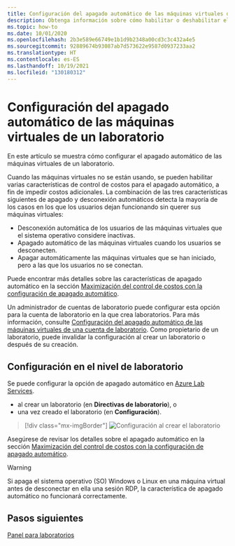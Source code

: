 ```yaml
---
title: Configuración del apagado automático de las máquinas virtuales de un laboratorio en Azure Lab Services
description: Obtenga información sobre cómo habilitar o deshabilitar el apagado automático de las máquinas virtuales cuando se desconecta una conexión a escritorio remoto.
ms.topic: how-to
ms.date: 10/01/2020
ms.openlocfilehash: 2b3e589e66749e1b1d9b2348a00cd3c3c432a4e5
ms.sourcegitcommit: 92889674b93087ab7d573622e9587d0937233aa2
ms.translationtype: HT
ms.contentlocale: es-ES
ms.lasthandoff: 10/19/2021
ms.locfileid: "130180312"
---
```

# <a name="configure-automatic-shutdown-of-vms-for-a-lab"></a>Configuración del apagado automático de las máquinas virtuales de un laboratorio

En este artículo se muestra cómo configurar el apagado automático de las máquinas virtuales de un laboratorio.

Cuando las máquinas virtuales no se están usando, se pueden habilitar varias características de control de costos para el apagado automático, a fin de impedir costos adicionales. La combinación de las tres características siguientes de apagado y desconexión automáticos detecta la mayoría de los casos en los que los usuarios dejan funcionando sin querer sus máquinas virtuales:
 
* Desconexión automática de los usuarios de las máquinas virtuales que el sistema operativo considere inactivas.
* Apagado automático de las máquinas virtuales cuando los usuarios se desconecten.
* Apagar automáticamente las máquinas virtuales que se han iniciado, pero a las que los usuarios no se conectan.

Puede encontrar más detalles sobre las características de apagado automático en la sección [Maximización del control de costos con la configuración de apagado automático](cost-management-guide.md#automatic-shutdown-settings-for-cost-control).

Un administrador de cuentas de laboratorio puede configurar esta opción para la cuenta de laboratorio en la que crea laboratorios. Para más información, consulte [Configuración del apagado automático de las máquinas virtuales de una cuenta de laboratorio](how-to-configure-lab-accounts.md). Como propietario de un laboratorio, puede invalidar la configuración al crear un laboratorio o después de su creación. 

## <a name="configure-for-the-lab-level"></a>Configuración en el nivel de laboratorio

Se puede configurar la opción de apagado automático en [Azure Lab Services](https://labs.azure.com/).

* al crear un laboratorio (en **Directivas de laboratorio**), o
* una vez creado el laboratorio (en **Configuración**).

> [!div class="mx-imgBorder"]
> ![Configuración al crear el laboratorio](./media/how-to-enable-shutdown-disconnect/configure-lab-creation.png)

Asegúrese de revisar los detalles sobre el apagado automático en la sección [Maximización del control de costos con la configuración de apagado automático](cost-management-guide.md#automatic-shutdown-settings-for-cost-control).

> [!WARNING]
> Si apaga el sistema operativo (SO) Windows o Linux en una máquina virtual antes de desconectar en ella una sesión RDP, la característica de apagado automático no funcionará correctamente.  
## <a name="next-steps"></a>Pasos siguientes

[Panel para laboratorios](use-dashboard.md)
